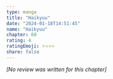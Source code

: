```yaml
---
type: manga
title: "Haikyuu"
date: "2024-01-18T14:51:45"
name: "Haikyuu"
chapter: 60
rating: 4
ratingEmoji: ⭐️⭐️⭐️⭐️
share: false
---
```


_[No review was written for this chapter]_
